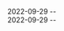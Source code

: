 2022-09-29 -- [](https://rellinrg.github.io/Blog_Post7/)
<br>
2022-09-29 -- [](https://rellinrg.github.io/Blog_Post7/)
<br>
